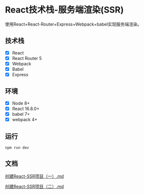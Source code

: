 # React技术栈-服务端渲染(SSR)

使用React+React-Router+Express+Webpack+babel实现服务端渲染。

## 技术栈

* [x] React
* [x] React Router 5
* [x] Webpack
* [x] Babel
* [x] Express

## 环境

* [x] Node 8+
* [x] React 16.8.0+
* [x] babel 7+
* [x] webpack 4+

## 运行

```shell
npm run dev
```

## 文档
[创建React-SSR项目（一）.md](https://github.com/Sanbingo/React-SSR-Demo/blob/master/%E5%88%9B%E5%BB%BAReact-SSR%E9%A1%B9%E7%9B%AE%EF%BC%88%E4%B8%80%EF%BC%89.md)

[创建React-SSR项目（二）.md](ttps://github.com/Sanbingo/React-SSR-Demo/blob/master/%E5%88%9B%E5%BB%BAReact-SSR%E9%A1%B9%E7%9B%AE%EF%BC%88%E4%BA%8C%EF%BC%89.md)
